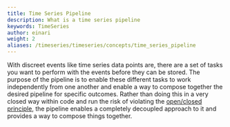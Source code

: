 ```yaml
---
title: Time Series Pipeline
description: What is a time series pipeline
keywords: TimeSeries
author: einari
weight: 2
aliases: /timeseries/timeseries/concepts/time_series_pipeline
---
```


With discreet events like time series data points are, there are a set
of tasks you want to perform with the events before they can be stored.
The purpose of the pipeline is to enable these different tasks to work
independently from one another and enable a way to compose together
the desired pipeline for specific outcomes. Rather than doing this in
a very closed way within code and run the risk of violating the
[open/closed principle](https://dolittle.io/contributing/guidelines/development_principles/),
the pipeline enables a completely decoupled approach to it and provides
a way to compose things together.
